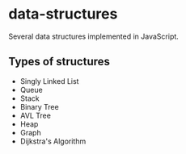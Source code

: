 # data-structures

Several data structures implemented in JavaScript.

## Types of structures

* Singly Linked List
* Queue
* Stack
* Binary Tree
* AVL Tree
* Heap
* Graph
* Dijkstra's Algorithm
